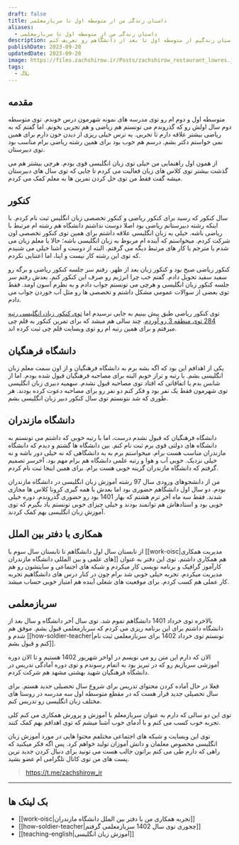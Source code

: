 ```yaml
---
draft: false
title: داستان زندگی من از متوسطه اول تا سربازمعلمی
aliases:
  - داستان زندگی من از متوسطه اول تا سربازمعلمی
description: سلام، من زکریا شیرمحمدلی هستم و توی این پست میخوام داستان زندگیم از متوسطه اول تا بعد از دانشگاهم رو تعریف کنم.
publishDate: 2023-09-20
updatedDate: 2023-09-20
image: https://files.zachshirow.ir/Posts/zachshirow_restaurant_lowres.jpg
tags:
  - بلاگ
---
```



## مقدمه

متوسطه اول و دوم ام رو توی مدرسه های نمونه شهرمون درس خوندم. توی متوسطه دوم سال اولش رو که گذروندم می تونستم هم ریاضی و هم تجربی بخونم. اما گفتم که به ریاضی بیشتر علاقه دارم تا تجربی. یه ترس خیلی ریزی از دیدن خون دارم برای همین نمی خواستم دکتر بشم. درسم هم خوب بود برای همین رشته ریاضی برام مناسب بود توی دبیرستان. 

از همون اول راهنمایی من خیلی توی زبان انگلیسی قوی بودم. هرچی بیشتر هم می گذشت بیشتر توی کلاس های زبان فعالیت می کردم تا جایی که توی سال های دبیرستان میشه گفت فقط من توی حل کردن تمرین ها به معلم کمک می کردم. 

## کنکور

سال کنکور که رسید برای کنکور ریاضی و کنکور تخصصی زبان انگلیس ثبت نام کردم. با اینکه رشته دبیرستانم ریاضی بود اصلا دوست نداشتم دانشگاه هم رشته ام مرتبط با ریاضی باشه. خیلی به زبان انگلیسی علاقه داشتم برای همین توی کنکور تخصصی اون شرکت کردم. میخواستم که آینده ام مربوط به زبان انگلیسی باشه؛ حالا یا معلم زبان می شدم یا مترجم یا کار های مرتبط دیگه می گرفتم. البته از دوست و آشنا خیلی می شنیدم که توی این رشته کار نیست و اینا، اما اعتنایی نکردم. 

کنکور ریاضی صبح بود و کنکور زبان بعد از ظهر. رفتم سر جلسه کنکور ریاضی و برگه رو سفید سفید تحویل دادم. گفتم خب چرا انرژیم رو صرف این کنکور کنم. بعدش رفتم سر جلسه کنکور زبان انگلیسی و هرچی می تونستم جواب دادم و به نظرم آسون اومد. فقط توی بعضی از سوالات عمومی مشکل داشتم و تخصصی ها رو مثل آب خوردن جواب می دادم.

توی کنکور ریاضی طبق پیش بینیم به جایی نرسیدم اما [توی کنکور زبان انگلیسی رتبه 284 توی منطقه 3 رو آوردم](https://www.kanoon.ir/Public/StudentProfile/954890663). چند سالی هم میشد که برای تمرین کنکور به قلم چی میرفتم و برای همین رتبه ام رو توی وبسایت قلم چی ثبت کرده اند. 

## دانشگاه فرهنگیان

یکی از اهدافم این بود که اگه بشه برم به دانشگاه فرهنگیان و از اون سمت معلم زبان انگلیسی بشم. با رتبه و تراز خوبم البته برای مصاحبه فرهنگیان قبول شده بودم. اما از شانس بدم یا اتفاقاتی که افتاد توی مصاحبه قبول نشدم. سهمیه دبیری زبان انگلیسی توی شهرمون فقط یک نفر بود و فکر کنم دو نفر رو برای مصاحبه دعوت کرده بودند. هر طوری که شد نتونستم توی سال کنکور دبیر زبان انگلیسی بشم. 

## دانشگاه مازندران

دانشگاه فرهنگیان که قبول نشدم درست، اما با رتبه خوبی که داشتم می تونستم به دانشگاه های دولتی قوی برم ثبت نام کنم. بین دانشگاه ها گشتم و دیدم که دانشگاه مازندران مناسب هست برام. میخواستم برم به یه دانشگاهی که نه خیلی دور باشه و نه خیلی نزدیک. خوبی آب و هوا و رتبه علمی دانشگاه هم برام مهم بود. آخرسر تصمیم گرفتم که دانشگاه مازندران گزینه خوبی هست برام. برای همین اینجا ثبت نام کردم. 

من از دانشجوهای ورودی سال 97 رشته آموزش زبان انگلیسی در دانشگاه مازندران بودم. دو سال اول دانشگاهم حضوری بود اما بعدش با همه گیری کرونا کلاس ها مجازی شدند. فقط سه ماه آخر ترم هشتم که بهار 1401 بود رو حضوری گذروندم. دوره خیلی خوبی بود و استادهاش هم توانمند بودند و خیلی چیزای خوبی تونستم یاد بگیرم که توی آموزش زبان انگلیسی بهم کمک کردند. 

## همکاری با دفتر بین الملل

از تابستان سال اول دانشگاهم تا تابستان سال سوم با [[work-oisc|مدیریت همکاری های علمی و بین المللی دانشگاه مازندران]] هم همکاری داشتم. توی این دفتر به عنوان کارآموز گرافیک و برنامه نویسی کار میکردم و شبکه های اجتماعی و سایتشون رو هم مدیریت میکردم. تجربه خیلی خوبی شد برام چون در کنار درس های دانشگاهیم تجربه کار عملی هم کسب کردم. برای موقعیت های شغلی آینده هم امتیاز خوبی حساب میشد. 

## سربازمعلمی

بالاخره توی خرداد 1401 دانشگاهم تموم شد. توی سال آخر دانشگاه و سال بعد از دانشگاه داشتم برای این برنامه ریزی می کردم که سربازمعلمی قبول بشم. موفق هم شدم و [[how-soldier-teacher|تونستم توی خرداد 1402 برای سربازمعلمی ثبت نام کنم و قبول بشم]].

الان که دارم این متن رو می نویسم در اواخر شهریور 1402 هستیم و تا الان دوره آموزشی سربازیم رو که در تبریز بود به اتمام رسوندم و توی دوره آمادگی تدریس در دانشگاه فرهنگیان شهید بهشتی مشهد هم شرکت کردم. 

فعلا در حال آماده کردن محتوای تدریس برای شروع سال تحصیلی جدید هستم. برای سال تحصیلی جدید قرار هست که در مقطع متوسطه اول سه مدرسه در روستا های مختلف زبان انگلیسی رو تدریس کنم. 

توی این دو سالی که دارم به عنوان سربازمعلم با آموزش و پرورش همکاری می کنم کلی تجربه خوب کسب می کنم و با آدمای خوب آشنا میشم که توی اهدافم بهم کمک کنند. 

توی این وبسایت و شبکه های اجتماعی مختلفم محتوا هایی در مورد آموزش زبان انگلیسی مخصوص معلمان و دانش آموزان تولید خواهم کرد. پس اگه فکر میکنید که راهی که دارم طی می کنم براتون جالب هست می تونید برای دنبال کردن جدید ترین پست های من توی کانال تلگرامی ام عضو بشید. 

> https://t.me/zachshirow_ir




---
## بک لینک ها
- [[work-oisc|تجربه همکاری من با دفتر بین الملل دانشگاه مازندران]]
- [[how-soldier-teacher|چجوری توی سال 1402 سربازمعلمی گرفتم]]
- [[teaching-english|آموزش زبان انگلیسی]]
